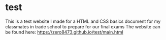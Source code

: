 # test
This is a test website I made for a HTML and CSS basics document for my classmates in trade school to prepare for our final exams
The website can be found here: https://zero8473.github.io/test/main.html
